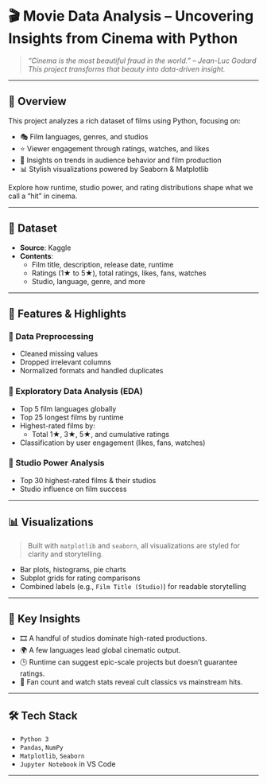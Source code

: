 # 🎬 Movie Data Analysis – Uncovering Insights from Cinema with Python

> _“Cinema is the most beautiful fraud in the world.” – Jean-Luc Godard_  
> _This project transforms that beauty into data-driven insight._

---

## 📌 Overview

This project analyzes a rich dataset of films using Python, focusing on:

- 🎭 Film languages, genres, and studios
- ⭐ Viewer engagement through ratings, watches, and likes
- 🧠 Insights on trends in audience behavior and film production
- 📊 Stylish visualizations powered by Seaborn & Matplotlib

Explore how runtime, studio power, and rating distributions shape what we call a “hit” in cinema.

---

## 📂 Dataset

- **Source**: Kaggle
- **Contents**:
  - Film title, description, release date, runtime
  - Ratings (1★ to 5★), total ratings, likes, fans, watches
  - Studio, language, genre, and more

---

## 🚀 Features & Highlights

### 🔹 Data Preprocessing
- Cleaned missing values
- Dropped irrelevant columns
- Normalized formats and handled duplicates

### 🔹 Exploratory Data Analysis (EDA)
- Top 5 film languages globally
- Top 25 longest films by runtime
- Highest-rated films by:
  - Total 1★, 3★, 5★, and cumulative ratings
- Classification by user engagement (likes, fans, watches)

### 🔹 Studio Power Analysis
- Top 30 highest-rated films & their studios
- Studio influence on film success

---

## 📊 Visualizations

> Built with `matplotlib` and `seaborn`, all visualizations are styled for clarity and storytelling.

- Bar plots, histograms, pie charts
- Subplot grids for rating comparisons
- Combined labels (e.g., `Film Title (Studio)`) for readable storytelling

---

## 🧠 Key Insights

- 🎞️ A handful of studios dominate high-rated productions.
- 🌍 A few languages lead global cinematic output.
- 🕒 Runtime can suggest epic-scale projects but doesn’t guarantee ratings.
- 👥 Fan count and watch stats reveal cult classics vs mainstream hits.

---

## 🛠️ Tech Stack

- `Python 3`
- `Pandas`, `NumPy`
- `Matplotlib`, `Seaborn`
- `Jupyter Notebook` in VS Code

---



